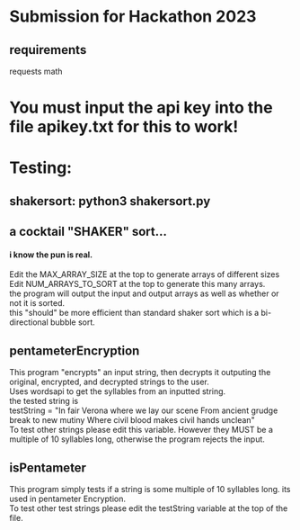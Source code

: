 # Submission for Hackathon 2023


## requirements 
  requests
  math
# You must input the api key into the file apikey.txt for this to work!
# Testing:

  ## shakersort: python3 shakersort.py 
  ## a cocktail "SHAKER" sort...
  #### i know the pun is real. 
  Edit the MAX_ARRAY_SIZE at the top to generate arrays of different sizes </br>
  Edit NUM_ARRAYS_TO_SORT at the top to generate this many arrays. </br>
  the program will output the input and output arrays as well as whether or not it is sorted. </br>
  this "should" be more efficient than standard shaker sort which is a bi-directional bubble sort. 

## pentameterEncryption
  This program "encrypts" an input string, then decrypts it outputing the original, encrypted, and decrypted strings to the user. </br>
  Uses wordsapi to get the syllables from an inputted string.  </br>
  the tested string is </br>
  testString = "In fair Verona where we lay our scene From ancient grudge break to new mutiny Where civil blood makes civil hands unclean"</br>
  To test other strings please edit this variable. However they MUST be a multiple of 10 syllables long, otherwise the program rejects the input.

## isPentameter
  This program simply tests if a string is some multiple of 10 syllables long. its used in pentameter Encryption. </br>
  To test other test strings please edit the testString variable at the top of the file.
